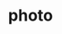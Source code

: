 ---
layout: photo
title:  photo
image: 20080504-4584250965-york-rail-crane.jpg
categories: photo
tags:
---